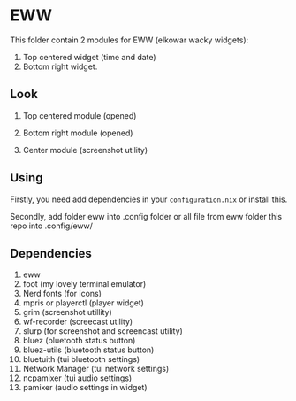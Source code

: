 # EWW

This folder contain 2 modules for EWW (elkowar wacky widgets):

1. Top centered widget (time and date)
2. Bottom right widget.


## Look

1. Top centered module (opened)

2. Bottom right module (opened)

3. Center module (screenshot utility)


## Using 
Firstly, you need add dependencies in your  `configuration.nix` or install this.

Secondly, add folder eww into .config folder or all file from eww folder this repo into .config/eww/

## Dependencies

1. eww
2. foot (my lovely terminal emulator)
3. Nerd fonts (for icons)
4. mpris or playerctl (player widget)
5. grim (screenshot utillity)
6. wf-recorder (screecast utility)
7. slurp (for screenshot and screencast utility)
8. bluez (bluetooth status button)
9. bluez-utils (bluetooth status button)
10. bluetuith (tui bluetooth settings)
11. Network Manager (tui network settings)
12. ncpamixer (tui audio settings)
13. pamixer (audio settings in widget)
